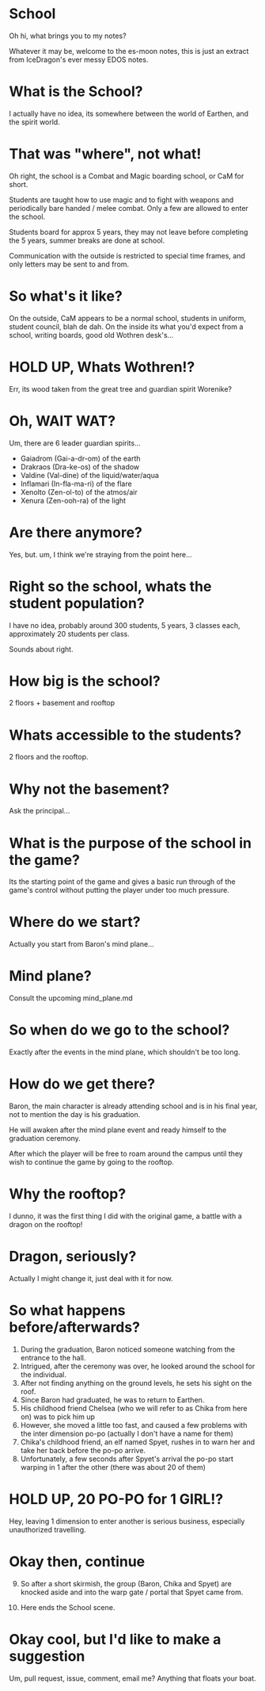 School
======

Oh hi, what brings you to my notes?

Whatever it may be, welcome to the es-moon notes, this is just an extract
from IceDragon's ever messy EDOS notes.

# What is the School?

I actually have no idea, its somewhere between the world of Earthen, and
the spirit world.


# That was "where", not what!

Oh right, the school is a Combat and Magic boarding school, or
CaM for short.

Students are taught how to use magic and to fight with weapons and
periodically bare handed / melee combat.
Only a few are allowed to enter the school.

Students board for approx 5 years, they may not leave before completing the
5 years, summer breaks are done at school.

Communication with the outside is restricted to special time frames,
and only letters may be sent to and from.


# So what's it like?

On the outside, CaM appears to be a normal school, students in uniform,
student council, blah de dah.
On the inside its what you'd expect from a school, writing boards,
good old Wothren desk's...


# HOLD UP, Whats Wothren!?

Err, its wood taken from the great tree and guardian spirit Worenike?


# Oh, WAIT WAT?

Um, there are 6 leader guardian spirits...

- Gaiadrom (Gai-a-dr-om) of the earth
- Drakraos (Dra-ke-os) of the shadow
- Valdine (Val-dine) of the liquid/water/aqua
- Inflamari (In-fla-ma-ri) of the flare
- Xenolto (Zen-ol-to) of the atmos/air
- Xenura (Zen-ooh-ra) of the light


# Are there anymore?

Yes, but. um, I think we're straying from the point here...


# Right so the school, whats the student population?

I have no idea, probably around 300 students, 5 years, 3 classes each,
approximately 20 students per class.

Sounds about right.


# How big is the school?

2 floors + basement and rooftop


# Whats accessible to the students?

2 floors and the rooftop.


# Why not the basement?

Ask the principal...


# What is the purpose of the school in the game?

Its the starting point of the game and gives a basic run through of the game's
control without putting the player under too much pressure.


# Where do we start?

Actually you start from Baron's mind plane...


# Mind plane?

Consult the upcoming mind_plane.md


# So when do we go to the school?

Exactly after the events in the mind plane, which shouldn't be too long.


# How do we get there?

Baron, the main character is already attending school and is in his final
year, not to mention the day is his graduation.

He will awaken after the mind plane event and ready himself to the graduation
ceremony.

After which the player will be free to roam around the campus until they
wish to continue the game by going to the rooftop.


# Why the rooftop?

I dunno, it was the first thing I did with the original game, a battle
with a dragon on the rooftop!


# Dragon, seriously?

Actually I might change it, just deal with it for now.


# So what happens before/afterwards?

1. During the graduation, Baron noticed someone watching from the entrance
   to the hall.
2. Intrigued, after the ceremony was over, he looked around the school for the
   individual.
3. After not finding anything on the ground levels, he sets his sight on the
   roof.
4. Since Baron had graduated, he was to return to Earthen.
5. His childhood friend Chelsea (who we will refer to as Chika from here on)
   was to pick him up
6. However, she moved a little too fast, and caused a few problems with the
   inter dimension po-po (actually I don't have a name for them)
7. Chika's childhood friend, an elf named Spyet, rushes in to warn her and
   take her back before the po-po arrive.
8. Unfortunately, a few seconds after Spyet's arrival the po-po start warping
   in 1 after the other (there was about 20 of them)


# HOLD UP, 20 PO-PO for 1 GIRL!?

Hey, leaving 1 dimension to enter another is serious business, especially
unauthorized travelling.


# Okay then, continue

9. So after a short skirmish, the group (Baron, Chika and Spyet) are knocked
   aside and into the warp gate / portal that Spyet came from.

10. Here ends the School scene.


# Okay cool, but I'd like to make a suggestion

Um, pull request, issue, comment, email me?
Anything that floats your boat.

